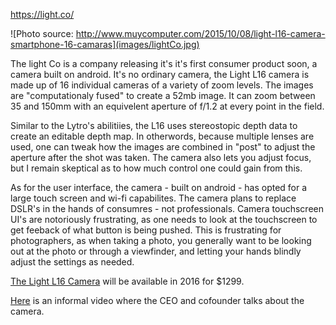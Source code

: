 https://light.co/

![Photo source: http://www.muycomputer.com/2015/10/08/light-l16-camera-smartphone-16-camaras](images/lightCo.jpg)

The light Co is a company releasing it's it's first consumer product soon, a camera built on android. It's no ordinary camera, the Light L16 camera is made up of 16 individual cameras of a variety of zoom levels. The images are "computationaly fused" to create a 52mb image. It can zoom between 35 and 150mm with an equivelent aperture of f/1.2 at every point in the field.

Similar to the Lytro's abilitiies, the L16 uses stereostopic depth data to create an editable depth map. In otherwords, because multiple lenses are used, one can tweak how the images are combined in "post" to adjust the aperture after the shot was taken. The camera also lets you adjust focus, but I remain skeptical as to how much control one could gain from this.

As for the user interface, the camera - built on android - has opted for a large touch screen and wi-fi capabilites. The camera plans to replace DSLR's in the hands of consumres - not professionals. Camera touchscreen UI's are notoriously frustrating, as one needs to look at the touchscreen to get feeback of what button is being pushed. This is frustrating for photographers, as when taking a photo, you generally want to be looking out at the photo or through a viewfinder, and letting your hands blindly adjust the settings as needed. 

[The Light L16 Camera](https://light.co/camera) will be available in 2016 for $1299.

[Here](https://www.facebook.com/RobertScoble/videos/10153637361384655/) is an informal video where the CEO and cofounder talks about the camera.